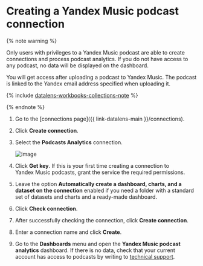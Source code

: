 # Creating a Yandex Music podcast connection


{% note warning %}

Only users with privileges to a Yandex Music podcast are able to create connections and process podcast analytics. If you do not have access to any podcast, no data will be displayed on the dashboard.

You will get access after uploading a podcast to Yandex Music. The podcast is linked to the Yandex email address specified when uploading it.


{% include [datalens-workbooks-collections-note](../../../_includes/datalens/operations/datalens-workbooks-collections-note.md) %}


{% endnote %}

1. Go to the [connections page]({{ link-datalens-main }}/connections).
1. Click **Create connection**.
1. Select the **Podcasts Analytics** connection.

   ![image](../../../_assets/datalens/operations/connection/create-podcasts.png)

1. Click **Get key**. If this is your first time creating a connection to Yandex Music podcasts, grant the service the required permissions.
1. Leave the option **Automatically create a dashboard, charts, and a dataset on the connection** enabled if you need a folder with a standard set of datasets and charts and a ready-made dashboard.
1. Click **Check connection**.
1. After successfully checking the connection, click **Create connection**.
1. Enter a connection name and click **Create**.
1. Go to the **Dashboards** menu and open the **Yandex Music podcast analytics** dashboard. If there is no data, check that your current account has access to podcasts by writing to [technical support](https://yandex.com/support/music/podcast-authors/statistics.html).

